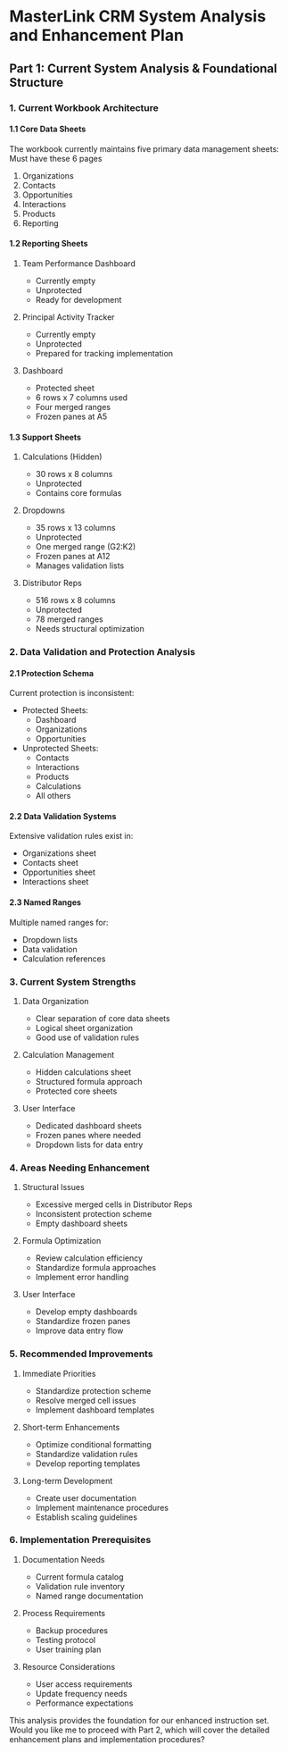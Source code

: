 # MasterLink CRM System Analysis and Enhancement Plan
## Part 1: Current System Analysis & Foundational Structure

### 1. Current Workbook Architecture

#### 1.1 Core Data Sheets
The workbook currently maintains five primary data management sheets:
Must have these 6 pages
1. Organizations 
2. Contacts
3. Opportunities
4. Interactions 
5. Products 
6. Reporting

#### 1.2 Reporting Sheets

1. Team Performance Dashboard
   - Currently empty
   - Unprotected
   - Ready for development

2. Principal Activity Tracker
   - Currently empty
   - Unprotected
   - Prepared for tracking implementation

3. Dashboard
   - Protected sheet
   - 6 rows x 7 columns used
   - Four merged ranges
   - Frozen panes at A5

#### 1.3 Support Sheets

1. Calculations (Hidden)
   - 30 rows x 8 columns
   - Unprotected
   - Contains core formulas

2. Dropdowns
   - 35 rows x 13 columns
   - Unprotected
   - One merged range (G2:K2)
   - Frozen panes at A12
   - Manages validation lists

3. Distributor Reps
   - 516 rows x 8 columns
   - Unprotected
   - 78 merged ranges
   - Needs structural optimization

### 2. Data Validation and Protection Analysis

#### 2.1 Protection Schema
Current protection is inconsistent:
- Protected Sheets:
  * Dashboard
  * Organizations
  * Opportunities
- Unprotected Sheets:
  * Contacts
  * Interactions
  * Products
  * Calculations
  * All others

#### 2.2 Data Validation Systems
Extensive validation rules exist in:
- Organizations sheet
- Contacts sheet
- Opportunities sheet
- Interactions sheet

#### 2.3 Named Ranges
Multiple named ranges for:
- Dropdown lists
- Data validation
- Calculation references

### 3. Current System Strengths

1. Data Organization
   - Clear separation of core data sheets
   - Logical sheet organization
   - Good use of validation rules

2. Calculation Management
   - Hidden calculations sheet
   - Structured formula approach
   - Protected core sheets

3. User Interface
   - Dedicated dashboard sheets
   - Frozen panes where needed
   - Dropdown lists for data entry

### 4. Areas Needing Enhancement

1. Structural Issues
   - Excessive merged cells in Distributor Reps
   - Inconsistent protection scheme
   - Empty dashboard sheets

2. Formula Optimization
   - Review calculation efficiency
   - Standardize formula approaches
   - Implement error handling

3. User Interface
   - Develop empty dashboards
   - Standardize frozen panes
   - Improve data entry flow

### 5. Recommended Improvements

1. Immediate Priorities
   - Standardize protection scheme
   - Resolve merged cell issues
   - Implement dashboard templates

2. Short-term Enhancements
   - Optimize conditional formatting
   - Standardize validation rules
   - Develop reporting templates

3. Long-term Development
   - Create user documentation
   - Implement maintenance procedures
   - Establish scaling guidelines

### 6. Implementation Prerequisites

1. Documentation Needs
   - Current formula catalog
   - Validation rule inventory
   - Named range documentation

2. Process Requirements
   - Backup procedures
   - Testing protocol
   - User training plan

3. Resource Considerations
   - User access requirements
   - Update frequency needs
   - Performance expectations

This analysis provides the foundation for our enhanced instruction set. Would you like me to proceed with Part 2, which will cover the detailed enhancement plans and implementation procedures?